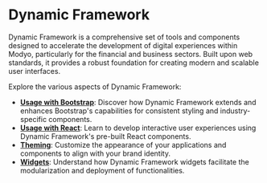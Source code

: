 # Dynamic Framework

Dynamic Framework is a comprehensive set of tools and components designed to accelerate the development of digital experiences within Modyo, particularly for the financial and business sectors. Built upon web standards, it provides a robust foundation for creating modern and scalable user interfaces.

Explore the various aspects of Dynamic Framework:

*   **[Usage with Bootstrap](bootstrap.md)**: Discover how Dynamic Framework extends and enhances Bootstrap's capabilities for consistent styling and industry-specific components.
*   **[Usage with React](react.md)**: Learn to develop interactive user experiences using Dynamic Framework's pre-built React components.
*   **[Theming](theming.md)**: Customize the appearance of your applications and components to align with your brand identity.
*   **[Widgets](widgets.md)**: Understand how Dynamic Framework widgets facilitate the modularization and deployment of functionalities.
